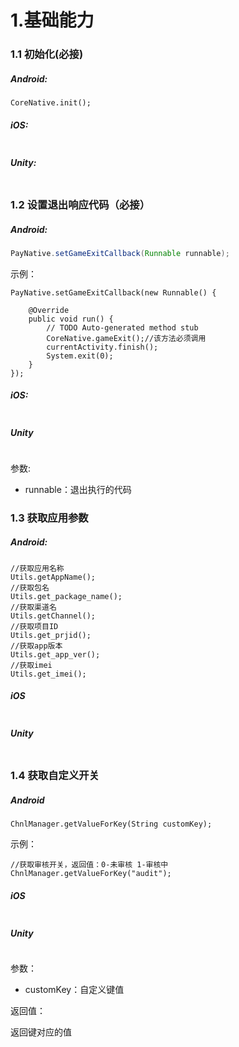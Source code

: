 # 1.基础能力

### 1.1 初始化\(必接\)

##### Android:

```text
CoreNative.init();
```

##### iOS:

```text

```

##### Unity:

```text

```

### 1.2 设置退出响应代码（必接）

##### Android:

```java
PayNative.setGameExitCallback(Runnable runnable);
```

示例：

```text
PayNative.setGameExitCallback(new Runnable() {

    @Override
    public void run() {
        // TODO Auto-generated method stub
        CoreNative.gameExit();//该方法必须调用
        currentActivity.finish();
        System.exit(0);
    }
});
```

##### iOS:

```

```

##### Unity

```

```

参数:

- runnable：退出执行的代码

### 1.3 获取应用参数

##### Android:

```text
//获取应用名称
Utils.getAppName();
//获取包名
Utils.get_package_name();
//获取渠道名
Utils.getChannel();
//获取项目ID
Utils.get_prjid();
//获取app版本
Utils.get_app_ver();
//获取imei
Utils.get_imei();
```

##### iOS

```

```

##### Unity

```

```



### 1.4 获取自定义开关

##### Android

```text
ChnlManager.getValueForKey(String customKey);
```

示例：

```
//获取审核开关，返回值：0-未审核 1-审核中
ChnlManager.getValueForKey("audit");
```

##### iOS

```

```

##### Unity

```

```

参数：

- customKey：自定义键值

返回值：

返回键对应的值